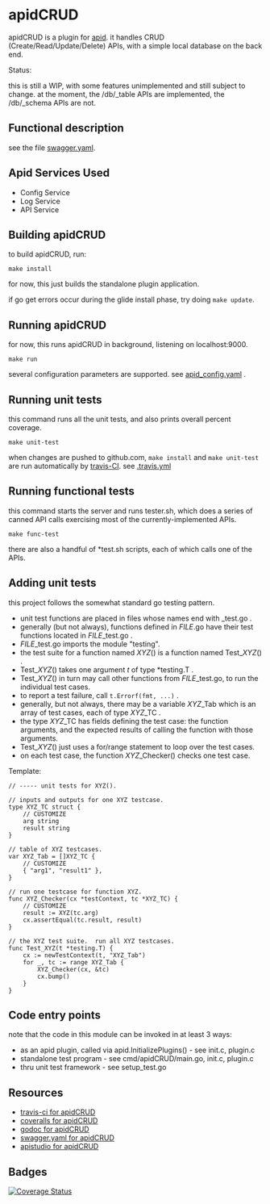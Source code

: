 # apidCRUD

apidCRUD is a plugin for 
[apid](http://github.com/30x/apid).
it handles CRUD (Create/Read/Update/Delete) APIs,
with a simple local database on the back end.

Status:

this is still a WIP,
with some features unimplemented and still subject to change.
at the moment, the /db/_table APIs are implemented,
the /db/_schema APIs are not.

## Functional description

see the file [swagger.yaml](swagger.yaml).

## Apid Services Used

* Config Service
* Log Service
* API Service

## Building apidCRUD

to build apidCRUD, run:
```
make install
```

for now, this just builds the standalone plugin application.

if go get errors occur during the glide install phase, try doing `make update`.

## Running apidCRUD
 
for now, this runs apidCRUD in background, listening on localhost:9000.
```
make run
```

several configuration parameters are supported.
see [apid_config.yaml](./apid_config.yaml) .

## Running unit tests
 
this command runs all the unit tests, and also prints overall percent coverage.
```
make unit-test
```

when changes are pushed to github.com,
`make install` and `make unit-test` are run automatically by
[travis-CI](https://travis-ci.org/getting_started).
see [.travis.yml](.travis.yml)

## Running functional tests

this command starts the server and runs tester.sh, which does a series of canned API calls exercising most of the currently-implemented APIs.
```
make func-test
```

there are also a handful of \*test.sh scripts,
each of which calls one of the APIs.

## Adding unit tests

this project follows the somewhat standard go testing pattern.

   * unit test functions are placed in files whose names end with _test.go .
   * generally (but not always), functions defined in *FILE*.go have their test functions located in *FILE*_test.go .
   * *FILE*_test.go imports the module "testing".
   * the test suite for a function named *XYZ*() is a function named Test_*XYZ*() .
   * Test_*XYZ*() takes one argument *t* of type \*testing.T .
   * Test_*XYZ*() in turn may call other functions from *FILE*_test.go, to run the individual test cases.
   * to report a test failure, call `t.Errorf(fmt, ...)` .
   * generally, but not always, there may be a variable *XYZ*\_Tab which is an array of test cases, each of type *XYZ*\_TC .
   * the type *XYZ*\_TC has fields defining the test case: the function arguments, and the expected results of calling the function with those arguments.
   * Test_*XYZ*() just uses a for/range statement to loop over the test cases.
   * on each test case, the function *XYZ*_Checker() checks one test case.

Template:
```
// ----- unit tests for XYZ().

// inputs and outputs for one XYZ testcase.
type XYZ_TC struct {
	// CUSTOMIZE
	arg string
	result string
}

// table of XYZ testcases.
var XYZ_Tab = []XYZ_TC {
	// CUSTOMIZE
	{ "arg1", "result1" },
}

// run one testcase for function XYZ.
func XYZ_Checker(cx *testContext, tc *XYZ_TC) {
	// CUSTOMIZE
	result := XYZ(tc.arg)
	cx.assertEqual(tc.result, result)
}

// the XYZ test suite.  run all XYZ testcases.
func Test_XYZ(t *testing.T) {
	cx := newTestContext(t, "XYZ_Tab")
	for _, tc := range XYZ_Tab {
		XYZ_Checker(cx, &tc)
		cx.bump()
	}
}
```

## Code entry points

note that the code in this module can be invoked in at least 3 ways:

   * as an apid plugin, called via apid.InitializePlugins() - see init.c, plugin.c
   * standalone test program - see cmd/apidCRUD/main.go, init.c, plugin.c
   * thru unit test framework - see setup_test.go

## Resources

   * [travis-ci for apidCRUD](https://travis-ci.org/30x/apidCRUD)
   * [coveralls for apidCRUD](https://coveralls.io/github/30x/apidCRUD)
   * [godoc for apidCRUD](https://godoc.org/github.com/30x/apidCRUD)
   * [swagger.yaml for apidCRUD](./swagger.yaml)
   * [apistudio for apidCRUD](http://playground.apistudio.io/28eb9ba8-8575-4700-8076-004ed16d0247/#/)

## Badges

[![Coverage Status](https://coveralls.io/repos/github/30x/apidCRUD/badge.svg?branch=master)](https://coveralls.io/github/30x/apidCRUD?branch=master)
